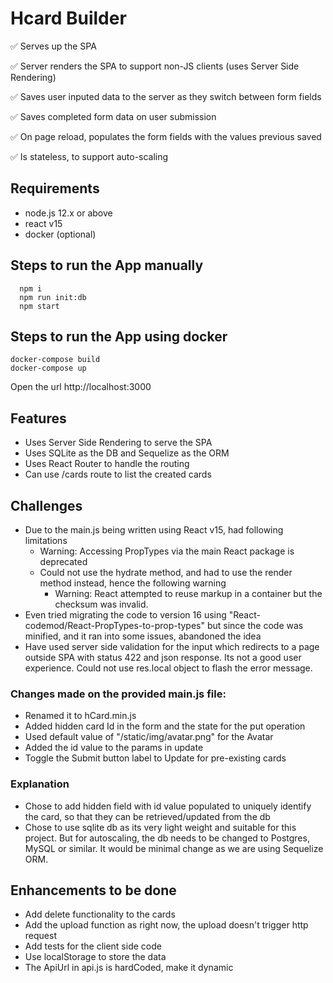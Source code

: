 # Hcard Builder

:white_check_mark: Serves up the SPA

:white_check_mark: Server renders the SPA to support non-JS clients (uses Server Side Rendering)

:white_check_mark: Saves user inputed data to the server as they switch between form fields

:white_check_mark: Saves completed form data on user submission

:white_check_mark: On page reload, populates the form fields with the values previous saved

:white_check_mark: Is stateless, to support auto-scaling

## Requirements

- node.js 12.x or above
- react v15
- docker (optional)

## Steps to run the App manually

```
  npm i
  npm run init:db
  npm start
```

## Steps to run the App using docker

```
docker-compose build
docker-compose up
```

Open the url http://localhost:3000

## Features

- Uses Server Side Rendering to serve the SPA
- Uses SQLite as the DB and Sequelize as the ORM
- Uses React Router to handle the routing
- Can use /cards route to list the created cards

## Challenges

- Due to the main.js being written using React v15, had following limitations
  - Warning: Accessing PropTypes via the main React package is deprecated
  - Could not use the hydrate method, and had to use the render method instead, hence
    the following warning
    - Warning: React attempted to reuse markup in a container but the checksum was invalid.
- Even tried migrating the code to version 16 using "React-codemod/React-PropTypes-to-prop-types"
  but since the code was minified, and it ran into some issues, abandoned the idea
- Have used server side validation for the input which redirects to a page outside SPA with status 422 and json response. Its not a good user experience. Could not use res.local object to flash the error message.

### Changes made on the provided main.js file:

- Renamed it to hCard.min.js
- Added hidden card Id in the form and the state for the put operation
- Used default value of "/static/img/avatar.png" for the Avatar
- Added the id value to the params in update
- Toggle the Submit button label to Update for pre-existing cards

### Explanation

- Chose to add hidden field with id value populated to uniquely identify the card,
  so that they can be retrieved/updated from the db
- Chose to use sqlite db as its very light weight and suitable for this project.
  But for autoscaling, the db needs to be changed to Postgres, MySQL or similar.
  It would be minimal change as we are using Sequelize ORM.

## Enhancements to be done

- Add delete functionality to the cards
- Add the upload function as right now, the upload doesn't trigger http request
- Add tests for the client side code
- Use localStorage to store the data
- The ApiUrl in api.js is hardCoded, make it dynamic
